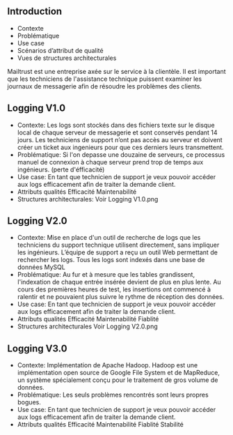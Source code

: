 ## Introduction

* Contexte
* Problématique
* Use case 
* Scénarios d’attribut de qualité
* Vues de structures architecturales

Mailtrust est une entreprise axée sur le service à la clientèle. Il est important que les techniciens de l'assistance technique puissent examiner les journaux de messagerie afin de résoudre les problèmes des clients.

## Logging V1.0 ##

* Contexte:
Les logs sont stockés dans des fichiers texte sur le disque local de chaque serveur de messagerie et sont conservés pendant 14 jours. Les techniciens de support n’ont pas accès au serveur et doivent créer un ticket aux ingenieurs pour que ces derniers leurs transmettent.
* Problématique:
Si l'on depasse une douzaine de serveurs, ce processus manuel de connexion à chaque serveur prend trop de temps aux ingénieurs. (perte d'éfficacité)
* Use case:
En tant que technicien de support je veux pouvoir accéder aux logs efficacement afin de traiter la demande client.
* Attributs qualités
Efficacité
Maintenabilité
* Structures architecturales:
Voir Logging V1.0.png

## Logging V2.0 ##

* Contexte:
Mise en place d'un outil de recherche de logs que les techniciens du support technique utilisent directement, sans impliquer les ingénieurs. L’équipe de support a reçu un outil Web permettant de rechercher les logs.
Tous les logs sont indexés dans une base de données MySQL
* Problématique:
Au fur et à mesure que les tables grandissent, l'indexation de chaque entrée insérée devient de plus en plus lente. Au cours des premières heures de test, les insertions ont commencé à ralentir et ne pouvaient plus suivre le rythme de réception des données.
* Use case:
En tant que technicien de support je veux pouvoir accéder aux logs efficacement afin de traiter la demande client.
* Attributs qualités
Efficacité
Maintenabilité
Fiablité
* Structures architecturales
Voir Logging V2.0.png

## Logging V3.0 ##

* Contexte:
Implémentation de Apache Hadoop. Hadoop est une implémentation open source de Google File System et de MapReduce, un système spécialement conçu pour le traitement de gros volume de données.
* Problématique:
 Les seuls problèmes rencontrés sont leurs propres bogues.
* Use case:
En tant que technicien de support je veux pouvoir accéder aux logs efficacement afin de traiter la demande client.
* Attributs qualités
Efficacité
Maintenabilité
Fiablité
Stabilité
